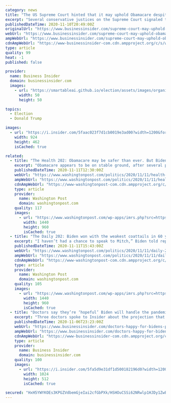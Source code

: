 ```yaml
---
category: news
title: "The US Supreme Court hinted that it may uphold Obamacare despite the Trump administration's latest effort to strike it down"
excerpt: "Several conservative justices on the Supreme Court signaled this week that they may vote to uphold the Affordable Care Act."
publishedDateTime: 2020-11-10T20:49:00Z
originalUrl: "https://www.businessinsider.com/supreme-court-may-uphold-obamacare-trump-initial-arguments-2020-11"
webUrl: "https://www.businessinsider.com/supreme-court-may-uphold-obamacare-trump-initial-arguments-2020-11"
ampWebUrl: "https://www.businessinsider.com/supreme-court-may-uphold-obamacare-trump-initial-arguments-2020-11?amp"
cdnAmpWebUrl: "https://www-businessinsider-com.cdn.ampproject.org/c/s/www.businessinsider.com/supreme-court-may-uphold-obamacare-trump-initial-arguments-2020-11?amp"
type: article
quality: 99
heat: -1
published: false

provider:
  name: Business Insider
  domain: businessinsider.com
  images:
    - url: "https://smartableai.github.io/election/assets/images/organizations/businessinsider.com-50x50.jpg"
      width: 50
      height: 50

topics:
  - Election
  - Donald Trump

images:
  - url: "https://i.insider.com/5faac023f7d1cb0019e3ad00?width=1200&format=jpeg"
    width: 924
    height: 462
    isCached: true

related:
  - title: "The Health 202: Obamacare may be safer than ever. But Biden will struggle to expand it."
    excerpt: "Obamacare appears to be on stable ground, after several pivotal Supreme Court justices hinted yesterday they won’t strike it down. Follow the latest on Election 2020 Yet that ground is also politically dry for further attempts by President-elect Joe Biden to expand the law,"
    publishedDateTime: 2020-11-11T12:30:00Z
    webUrl: "https://www.washingtonpost.com/politics/2020/11/11/health-202-obamacare-may-be-safer-than-ever-biden-will-struggle-expand-it/"
    ampWebUrl: "https://www.washingtonpost.com/politics/2020/11/11/health-202-obamacare-may-be-safer-than-ever-biden-will-struggle-expand-it/?outputType=amp"
    cdnAmpWebUrl: "https://www-washingtonpost-com.cdn.ampproject.org/c/s/www.washingtonpost.com/politics/2020/11/11/health-202-obamacare-may-be-safer-than-ever-biden-will-struggle-expand-it/?outputType=amp"
    type: article
    provider:
      name: Washington Post
      domain: washingtonpost.com
    quality: 117
    images:
      - url: "https://www.washingtonpost.com/wp-apps/imrs.php?src=https://arc-anglerfish-washpost-prod-washpost.s3.amazonaws.com/public/2U4OT7RDTEI6XHCKBXDCILCICQ.jpg&w=1440"
        width: 1440
        height: 960
        isCached: true
  - title: "The Daily 202: Biden won with the weakest coattails in 60 years. That could make him dependent on GOP senators."
    excerpt: "I haven’t had a chance to speak to Mitch,” Biden told reporters at the Queen theater here. “My expectation is that I will do that in the not-too-distant future. I think that the whole Republican Party has been put in a position,"
    publishedDateTime: 2020-11-11T15:43:00Z
    webUrl: "https://www.washingtonpost.com/politics/2020/11/11/daily-202-biden-won-with-weakest-coattails-60-years-that-could-make-him-dependent-gop-senators/"
    ampWebUrl: "https://www.washingtonpost.com/politics/2020/11/11/daily-202-biden-won-with-weakest-coattails-60-years-that-could-make-him-dependent-gop-senators/?outputType=amp"
    cdnAmpWebUrl: "https://www-washingtonpost-com.cdn.ampproject.org/c/s/www.washingtonpost.com/politics/2020/11/11/daily-202-biden-won-with-weakest-coattails-60-years-that-could-make-him-dependent-gop-senators/?outputType=amp"
    type: article
    provider:
      name: Washington Post
      domain: washingtonpost.com
    quality: 105
    images:
      - url: "https://www.washingtonpost.com/wp-apps/imrs.php?src=https://arc-anglerfish-washpost-prod-washpost.s3.amazonaws.com/public/QFLMPWRDSMI6XHCKBXDCILCICQ.jpg&w=1440"
        width: 1440
        height: 960
        isCached: true
  - title: "Doctors say they’re ‘hopeful’ Biden will handle the pandemic better, but ‘disappointed’ that he didn’t win by a landslide"
    excerpt: "Three doctors spoke to Insider about the projection that Joe Biden has won the election, and what could happen next."
    publishedDateTime: 2020-11-06T23:23:00Z
    webUrl: "https://www.businessinsider.com/doctors-happy-for-bidens-projected-win-disappointed-result-was-tight-2020-11"
    ampWebUrl: "https://www.businessinsider.com/doctors-happy-for-bidens-projected-win-disappointed-result-was-tight-2020-11?amp"
    cdnAmpWebUrl: "https://www-businessinsider-com.cdn.ampproject.org/c/s/www.businessinsider.com/doctors-happy-for-bidens-projected-win-disappointed-result-was-tight-2020-11?amp"
    type: article
    provider:
      name: Business Insider
      domain: businessinsider.com
    quality: 100
    images:
      - url: "https://i.insider.com/5fa5d9e31df1d500182196d0?width=1200&format=jpeg"
        width: 1024
        height: 512
        isCached: true

secured: "HxH5YWYKOEs3KPGZVdbemGjeIai2cfGbPXk/HSHOuCSSi62NRwlp1HJDy1ZwEXwBci84IEOXERphrrGagUKiGhA2Su2ivwpmhSeHRH+w6cBYoclhALWrVbgn4IF2OfT2a5u+0tyQG3nbfjiBAHkYWxsPZbUFCKwlAlKV/KHf9bMQkiaV0gDht7NX7aFzVmzAw82y+SiHHHfC2I3TlC5fOVWFzswaa11NcTSidCAtArJksxN60WL42jIFce1IOMBhogbCN/hwmxlaWwIFlxT9DKg4QjL14+3H+TBFNzU1Q1Ea8IiHP41cpjTnaw6BiXp1ZJaqNxa+ZGWeYtfpkEnCdk6z705tpQzCPveE7uuh17E=;SIz83oAYTu5MRd4xA+h33Q=="
---
```


